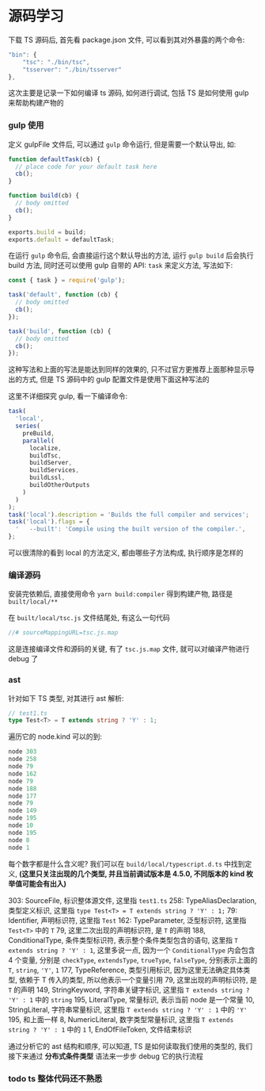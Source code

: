 # 源码学习

下载 TS 源码后, 首先看 package.json 文件, 可以看到其对外暴露的两个命令:

```js
"bin": {
    "tsc": "./bin/tsc",
    "tsserver": "./bin/tsserver"
},
```

这次主要是记录一下如何编译 ts 源码, 如何进行调试, 包括 TS 是如何使用 gulp 来帮助构建产物的

### gulp 使用

定义 gulpFile 文件后, 可以通过 `gulp` 命令运行, 但是需要一个默认导出, 如:

```js
function defaultTask(cb) {
  // place code for your default task here
  cb();
}

function build(cb) {
  // body omitted
  cb();
}

exports.build = build;
exports.default = defaultTask;
```

在运行 `gulp` 命令后, 会直接运行这个默认导出的方法, 运行 `gulp build` 后会执行 build 方法, 同时还可以使用 gulp 自带的 API: `task` 来定义方法, 写法如下:

```js
const { task } = require('gulp');

task('default', function (cb) {
  // body omitted
  cb();
});

task('build', function (cb) {
  // body omitted
  cb();
});
```

这种写法和上面的写法是能达到同样的效果的, 只不过官方更推荐上面那种显示导出的方式, 但是 TS 源码中的 gulp 配置文件是使用下面这种写法的

这里不详细探究 gulp, 看一下编译命令:

```js
task(
  'local',
  series(
    preBuild,
    parallel(
      localize,
      buildTsc,
      buildServer,
      buildServices,
      buildLssl,
      buildOtherOutputs
    )
  )
);
task('local').description = 'Builds the full compiler and services';
task('local').flags = {
  '   --built': 'Compile using the built version of the compiler.',
};
```

可以很清除的看到 local 的方法定义, 都由哪些子方法构成, 执行顺序是怎样的

### 编译源码

安装完依赖后, 直接使用命令 `yarn build:compiler` 得到构建产物, 路径是 `built/local/**`

在 `built/local/tsc.js` 文件结尾处, 有这么一句代码

```js
//# sourceMappingURL=tsc.js.map
```

这是连接编译文件和源码的关键, 有了 `tsc.js.map` 文件, 就可以对编译产物进行 debug 了

### ast

针对如下 TS 类型, 对其进行 ast 解析:

```ts
// test1.ts
type Test<T> = T extends string ? 'Y' : 1;
```

遍历它的 node.kind 可以的到:

```js
node 303
node 258
node 79
node 162
node 79
node 188
node 177
node 79
node 149
node 195
node 10
node 195
node 8
node 1
```

每个数字都是什么含义呢? 我们可以在 `build/local/typescript.d.ts` 中找到定义, **(这里只关注出现的几个类型, 并且当前调试版本是 4.5.0, 不同版本的 kind 枚举值可能会有出入)**

303: SourceFile, 标识整体源文件, 这里指 `test1.ts`
258: TypeAliasDeclaration, 类型定义标识, 这里指 `type Test<T> = T extends string ? 'Y' : 1;`
79: Identifier, 声明标识符, 这里指 `Test`
162: TypeParameter, 泛型标识符, 这里指 `Test<T>` 中的 `T`
79, 这里二次出现的声明标识符, 是 `T` 的声明
188, ConditionalType, 条件类型标识符, 表示整个条件类型包含的语句, 这里指 `T extends string ? 'Y' : 1`, 这里多说一点, 因为一个 `ConditionalType` 内会包含 4 个变量, 分别是 `checkType`, `extendsType`, `trueType`, `falseType`, 分别表示上面的 `T`, `string`, `'Y'`, `1`
177, TypeReference, 类型引用标识, 因为这里无法确定具体类型, 依赖于 T 传入的类型, 所以他表示一个变量引用
79, 这里出现的声明标识符, 是 `T` 的声明
149, StringKeyword, 字符串关键字标识, 这里指 `T extends string ? 'Y' : 1` 中的 `string`
195, LiteralType, 常量标识, 表示当前 node 是一个常量
10, StringLiteral, 字符串常量标识, 这里指 `T extends string ? 'Y' : 1` 中的 `'Y'`
195, 和上面一样
8, NumericLiteral, 数字类型常量标识, 这里指 `T extends string ? 'Y' : 1` 中的 `1`
1, EndOfFileToken, 文件结束标识

通过分析它的 ast 结构和顺序, 可以知道, TS 是如何读取我们使用的类型的, 我们接下来通过 **分布式条件类型** 语法来一步步 debug 它的执行流程

### todo ts 整体代码还不熟悉
